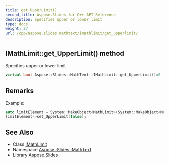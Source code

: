 ```yaml
---
title: get_UpperLimit()
second_title: Aspose.Slides for C++ API Reference
description: Specifies upper or lower limit
type: docs
weight: 27
url: /cpp/aspose.slides.mathtext/imathlimit/get_upperlimit/
---
```

## IMathLimit::get_UpperLimit() method


Specifies upper or lower limit

```cpp
virtual bool Aspose::Slides::MathText::IMathLimit::get_UpperLimit()=0
```

## Remarks


Example: 
```cpp
auto limitElement = System::MakeObject<MathLimit>(System::MakeObject<MathematicalText>(u"lim"), System::MakeObject<MathematicalText>(u"?\?\u001a?"));
limitElement->set_UpperLimit(false);
```

## See Also

* Class [IMathLimit](./)
* Namespace [Aspose::Slides::MathText](../)
* Library [Aspose.Slides](../../)